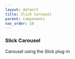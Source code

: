 ```yaml
---
layout: default
title: Slick Carousel
parent: Components
nav_order: 10
---
```


### Slick Carousel

Carousel using the Slick plug-in